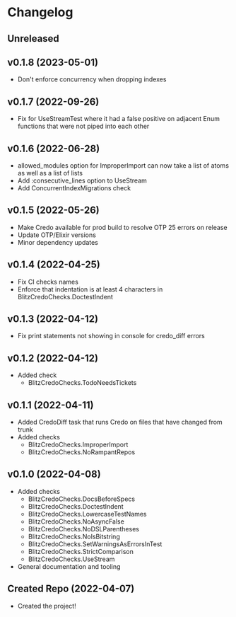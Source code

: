# Changelog

## Unreleased

## v0.1.8 (2023-05-01)

- Don't enforce concurrency when dropping indexes

## v0.1.7 (2022-09-26)

- Fix for UseStreamTest where it had a false positive on adjacent Enum functions that were not piped into each other

## v0.1.6 (2022-06-28)

- allowed_modules option for ImproperImport can now take a list of atoms as well as a list of lists
- Add :consecutive_lines option to UseStream
- Add ConcurrentIndexMigrations check

## v0.1.5 (2022-05-26)

- Make Credo available for prod build to resolve OTP 25 errors on release
- Update OTP/Elixir versions
- Minor dependency updates

## v0.1.4 (2022-04-25)

- Fix CI checks names
- Enforce that indentation is at least 4 characters in BlitzCredoChecks.DoctestIndent

## v0.1.3 (2022-04-12)

- Fix print statements not showing in console for credo_diff errors

## v0.1.2 (2022-04-12)

- Added check
  - BlitzCredoChecks.TodoNeedsTickets

## v0.1.1 (2022-04-11)

- Added CredoDiff task that runs Credo on files that have changed from trunk
- Added checks
  - BlitzCredoChecks.ImproperImport
  - BlitzCredoChecks.NoRampantRepos

## v0.1.0 (2022-04-08)

- Added checks
  - BlitzCredoChecks.DocsBeforeSpecs
  - BlitzCredoChecks.DoctestIndent
  - BlitzCredoChecks.LowercaseTestNames
  - BlitzCredoChecks.NoAsyncFalse
  - BlitzCredoChecks.NoDSLParentheses
  - BlitzCredoChecks.NoIsBitstring
  - BlitzCredoChecks.SetWarningsAsErrorsInTest
  - BlitzCredoChecks.StrictComparison
  - BlitzCredoChecks.UseStream
- General documentation and tooling

## Created Repo (2022-04-07)

- Created the project!

